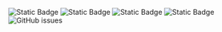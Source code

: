 ![Static Badge](https://img.shields.io/badge/blacklists-60-000000) ![Static Badge](https://img.shields.io/badge/blacklisted-2585551-cc0000) ![Static Badge](https://img.shields.io/badge/whitelisted-2244-00CC00) ![Static Badge](https://img.shields.io/badge/streaming_blacklist-28107-000000) ![GitHub issues](https://img.shields.io/github/issues/fabriziosalmi/blacklists)
